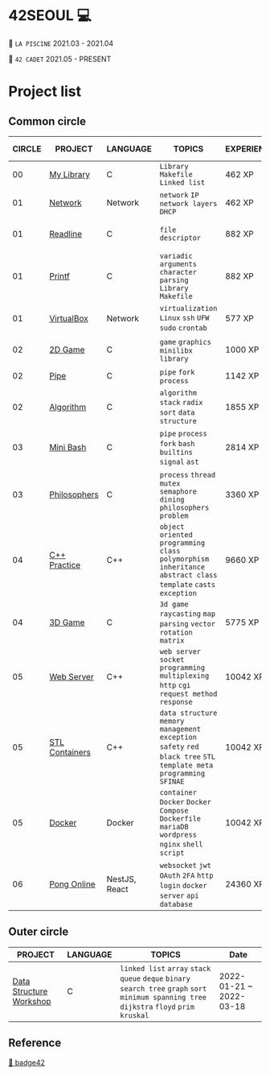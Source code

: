 42SEOUL 💻
=======

🌱 `LA PISCINE` 2021.03 - 2021.04

🌱 `42 CADET` 2021.05 - PRESENT

# Project list

## Common circle

| CIRCLE | PROJECT                                                                         | LANGUAGE    | TOPICS                                                                                                                 | EXPERIENCE | STATUS                                                                                                                                           | Date of Completion |
| ------ | ------------------------------------------------------------------------------- | ----------- | ---------------------------------------------------------------------------------------------------------------------- | ---------- | ------------------------------------------------------------------------------------------------------------------------------------------------ | ------------------ |
| 00     | [My Library](./LIBFT)                                                             | C           | `Library` `Makefile` `Linked list`                                                                                     | 462 XP     | [![sokim's 42 Libft Score](https://badge42.vercel.app/api/v2/cl1sxc9pb003009jgq7f86utb/project/2166491)](https://github.com/JaeSeoKim/badge42)                     | 2021-05-20         |
| 01     | [Network](./NETWORK)                                                         | Network     | `network` `IP` `network layers` `DHCP`                                                                                 | 462 XP     | [![sokim's 42 netwhat Score](https://badge42.vercel.app/api/v2/cl1sxc9pb003009jgq7f86utb/project/2200411)](https://github.com/JaeSeoKim/badge42)                 | 2021-05-27         |
| 01     | [Readline](./GNL)                                             | C           | `file descriptor`                                                                                                      | 882 XP     | [![sokim's 42 get_next_line Score](https://badge42.vercel.app/api/v2/cl1sxc9pb003009jgq7f86utb/project/2177252)](https://github.com/JaeSeoKim/badge42)    | 2021-05-31         |
| 01     | [Printf](./PRINTF)                                                     | C           | `variadic arguments` `character parsing` `Library` `Makefile`                   | 882 XP     | [![sokim's 42 get_next_line Score](https://badge42.vercel.app/api/v2/cl1sxc9pb003009jgq7f86utb/project/2177252)](https://github.com/JaeSeoKim/badge42)             | 2021-06-13         |
| 01     | [VirtualBox](./VIRTUALBOX)                                                         | Network     | `virtualization` `Linux` `ssh` `UFW` `sudo` `crontab`                                                                                | 577 XP     | [![sokim's 42 Born2beroot Score](https://badge42.vercel.app/api/v2/cl1sxc9pb003009jgq7f86utb/project/2178392)](https://github.com/JaeSeoKim/badge42)                | 2022-02-12         |
| 02   | [2D Game](./SOLONG)                                                     | C  | `game` `graphics` `minilibx` `library`                                                                                    | 1000 XP    | [![sokim's 42 so_long Score](https://badge42.vercel.app/api/v2/cl1sxc9pb003009jgq7f86utb/project/2388526)](https://github.com/JaeSeoKim/badge42)             | 2022-01-29         |
| 02   | [Pipe](./PIPEX)                                     | C           | `pipe` `fork` `process`                                                                                         | 1142 XP    | [![sokim's 42 pipex Score](https://badge42.vercel.app/api/v2/cl1sxc9pb003009jgq7f86utb/project/2209830)](https://github.com/JaeSeoKim/badge42)                    | 2021-07-06         |
| 02   | [Algorithm](./PUSHSWAP)                             | C           | `algorithm` `stack` `radix sort` `data structure`                                                                                            | 1855 XP    | [![sokim's 42 push_swap Score](https://badge42.vercel.app/api/v2/cl1sxc9pb003009jgq7f86utb/project/2207160)](https://github.com/JaeSeoKim/badge42)             | 2022-03-02         |
| 03     | [Mini Bash](https://github.com/S0YKIM/42-MINISHELL)          | C           | `pipe` `process` `fork` `bash` `builtins` `signal` `ast`                                                                            | 2814 XP    | [![sokim's 42 minishell Score](https://badge42.vercel.app/api/v2/cl1sxc9pb003009jgq7f86utb/project/2519933)](https://github.com/JaeSeoKim/badge42)            | 2022-05-04         |
| 03     | [Philosophers](./PHILO)                       | C           | `process` `thread` `mutex` `semaphore` `dining philosophers problem`                                                   | 3360 XP    | [![sokim's 42 Philosophers Score](https://badge42.vercel.app/api/v2/cl1sxc9pb003009jgq7f86utb/project/2519938)](https://github.com/JaeSeoKim/badge42)       | 2022-06-05         |
| 04     | [C++ Practice](./CPP)                       | C++           | `object oriented programming` `class` `polymorphism` `inheritance` `abstract class` `template` `casts` `exception`                                                  | 9660 XP    | [![sokim's 42 CPP Module 08 Score](https://badge42.vercel.app/api/v2/cl1sxc9pb003009jgq7f86utb/project/2665834)](https://github.com/JaeSeoKim/badge42)       | 2022-07-14         |
| 04     | [3D Game](https://github.com/S0YKIM/Cub3d)                       | C           | `3d game` `raycasting` `map parsing` `vector` `rotation matrix`                                                  | 5775 XP    | [![sokim's 42 cub3d Score](https://badge42.vercel.app/api/v2/cl1sxc9pb003009jgq7f86utb/project/2727036)](https://github.com/JaeSeoKim/badge42)  | 2022-09-11         |
| 05     | [Web Server](https://github.com/S0YKIM/ngin-xs)                       | C++           | `web server` `socket programming` `multiplexing` `http` `cgi` `request method` `response`                                                  | 10042 XP    | [![sokim's 42 webserv Score](https://badge42.vercel.app/api/v2/cl1sxc9pb003009jgq7f86utb/project/2861818)](https://github.com/JaeSeoKim/badge42)      | 2022-11-02         |
| 05     | [STL Containers](./CONTAINERS)                       | C++           | `data structure` `memory management` `exception safety` `red black tree` `STL` `template meta programming` `SFINAE`                                                 | 10042 XP    | [![sokim's 42 ft_containers Score](https://badge42.vercel.app/api/v2/cl1sxc9pb003009jgq7f86utb/project/2861817)](https://github.com/JaeSeoKim/badge42)       | 2023-02-12         |
| 05     | [Docker](./INCEPTION)                       | Docker           | `container` `Docker` `Docker Compose` `Dockerfile` `mariaDB` `wordpress` `nginx` `shell script`                                                  | 10042 XP    | [![sokim's 42 Inception Score](https://badge42.vercel.app/api/v2/cl1sxc9pb003009jgq7f86utb/project/2861814)](https://github.com/JaeSeoKim/badge42)      | 2023-03-07         |
| 06     | [Pong Online](https://github.com/S0YKIM/Pong-game-online)                       | NestJS, React           | `websocket` `jwt` `OAuth` `2FA` `http` `login` `docker` `server` `api` `database`                                               | 24360 XP    | [![sokim's 42 ft_transcendence Score](https://badge42.vercel.app/api/v2/cl1sxc9pb003009jgq7f86utb/project/3030873)](https://github.com/JaeSeoKim/badge42)      | 2023-05-16         |


## Outer circle

| PROJECT                                                                       | LANGUAGE          | TOPICS                               | Date        |
| ----------------------------------------------------------------------------- | ----------------- | ------------------------------------ | ----------------- |
| [Data Structure Workshop](https://github.com/S0YKIM/DATA-STRUCTURE) | C | `linked list` `array` `stack` `queue` `deque` `binary search tree` `graph` `sort` `minimum spanning tree` `dijkstra` `floyd` `prim` `kruskal` | 2022-01-21 ~ 2022-03-18         |

## Reference
[🚀 badge42](https://github.com/JaeSeoKim/badge42)
